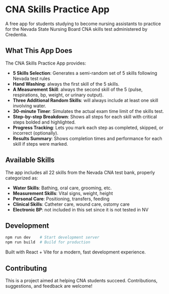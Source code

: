 # CNA Skills Practice App

A free app for students studying to become nursing assistants to practice for the Nevada State Nursing Board CNA skills test administered by Credentia.

## What This App Does

The CNA Skills Practice App provides:

- **5 Skills Selection**: Generates a semi-random set of 5 skills following Nevada test rules
- **Hand Washing**: always the first skill of the 5 skills.
- **A Measurement Skill**: always the second skill of the 5 (pulse, respirations, bp, weight, or urinary output).
- **Three Additional Random Skills**: will always include at least one skill involving water. 
- **30-minute Timer**: Simulates the actual exam time limit of the skills test.
- **Step-by-step Breakdown**: Shows all steps for each skill with critical steps bolded and highlighted.
- **Progress Tracking**: Lets you mark each step as completed, skipped, or incorrect (optionally).
- **Results Summary**: Shows completion times and performance for each skill if steps were marked.

## Available Skills

The app includes all 22 skills from the Nevada CNA test bank, properly categorized as:
- **Water Skills**: Bathing, oral care, grooming, etc.
- **Measurement Skills**: Vital signs, weight, height
- **Personal Care**: Positioning, transfers, feeding
- **Clinical Skills**: Catheter care, wound care, ostomy care
- **Electronic BP**: not included in this set since it is not tested in NV

## Development

```bash
npm run dev    # Start development server
npm run build  # Build for production
```

Built with React + Vite for a modern, fast development experience.

## Contributing

This is a project aimed at helping CNA students succeed. Contributions, suggestions, and feedback are welcome!